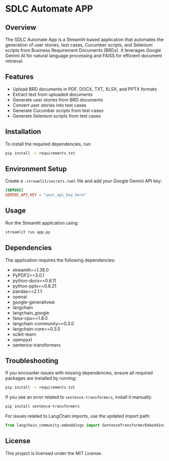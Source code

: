 # SDLC Automate APP

## Overview
The SDLC Automate App is a Streamlit-based application that automates the generation of user stories, test cases, Cucumber scripts, and Selenium scripts from Business Requirement Documents (BRDs). It leverages Google Gemini AI for natural language processing and FAISS for efficient document retrieval.

## Features
- Upload BRD documents in PDF, DOCX, TXT, XLSX, and PPTX formats
- Extract text from uploaded documents
- Generate user stories from BRD documents
- Convert user stories into test cases
- Generate Cucumber scripts from test cases
- Generate Selenium scripts from test cases

## Installation
To install the required dependencies, run:

```sh
pip install -r requirements.txt
```

## Environment Setup
Create a `.streamlit/secrets.toml` file and add your Google Gemini API key:

```toml
[GEMINI]
GEMINI_API_KEY = "your_api_key_here"
```

## Usage
Run the Streamlit application using:

```sh
streamlit run app.py
```

## Dependencies
The application requires the following dependencies:

- streamlit==1.38.0
- PyPDF2==3.0.1
- python-docx==0.8.11
- python-pptx==0.6.21
- pandas==2.1.1
- openai
- google-generativeai
- langchain
- langchain_google
- faiss-cpu==1.8.0
- langchain-community==0.3.0
- langchain-core==0.3.5
- scikit-learn
- openpyxl
- sentence-transformers

## Troubleshooting
If you encounter issues with missing dependencies, ensure all required packages are installed by running:

```sh
pip install -r requirements.txt
```

If you see an error related to `sentence-transformers`, install it manually:

```sh
pip install sentence-transformers
```

For issues related to LangChain imports, use the updated import path:

```python
from langchain_community.embeddings import SentenceTransformerEmbeddings
```

## License
This project is licensed under the MIT License.

